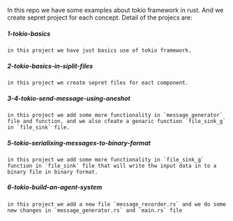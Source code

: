 In this repo we have some examples about tokio framework in rust. And we create sepret project for each concept.
Detail of the projecs are:

##### 1-tokio-basics
    in this project we have just basics use of tokio framework.

##### 2-tokio-basics-in-siplit-files
    in this project we create sepret files for eact component.

##### 3-4-tokio-send-message-using-oneshot
    in this project we add some more functionality in `message_generator` file and function, and we also cfeate a genaric function `file_sink_g` in `file_sink` file. 

##### 5-tokio-serialixing-messages-to-binary-format
    in this project we add some more functionality in `file_sink_g` function in `file_sink` file that will write thw input data in to a binary file in binary format.

##### 6-tokio-build-an-agent-system
    in this project we add a new file `message_recorder.rs` and we do some new changes in `message_generator.rs` and `main.rs` file

##### 
